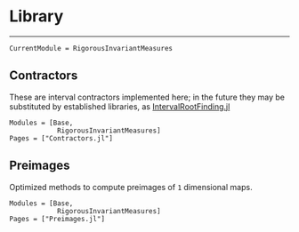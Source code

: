 # Library

---

```@meta
CurrentModule = RigorousInvariantMeasures
```

## Contractors
These are interval contractors implemented here; in the future they may be substituted by established libraries, as [IntervalRootFinding.jl]()
```@autodocs
Modules = [Base, 
            RigorousInvariantMeasures]
Pages = ["Contractors.jl"]
```

## Preimages
Optimized methods to compute preimages of ``1`` dimensional maps.

```@autodocs
Modules = [Base, 
            RigorousInvariantMeasures]
Pages = ["Preimages.jl"]
```



